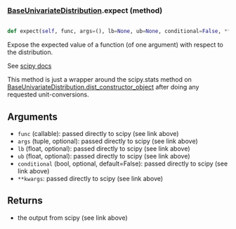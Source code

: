 ### [BaseUnivariateDistribution](BaseUnivariateDistribution.md).expect (method)


```py

def expect(self, func, args=(), lb=None, ub=None, conditional=False, **kwargs)

```



Expose the expected value of a function (of one argument) with respect
to the distribution.

See [scipy docs](https://docs.scipy.org/doc/scipy/reference/generated/scipy.stats.rv_continuous.expect.html)

This method is just a wrapper around the scipy.stats method on
[BaseUnivariateDistribution.dist_constructor_object](BaseUnivariateDistribution.dist_constructor_object.md) after doing any requested unit-conversions.

Arguments
-----------
* `func` (callable): passed directly to scipy (see link above)
* `args` (tuple, optional): passed directly to scipy (see link above)
* `lb` (float, optional): passed directly to scipy (see link above)
* `ub` (float, optional): passed directly to scipy (see link above)
* `conditional` (bool, optional, default=False): passed directly to scipy (see link above)
* `**kwargs`: passed directly to scipy (see link above)

Returns
---------
* the output from scipy (see link above)

